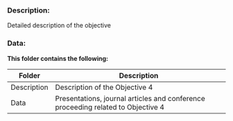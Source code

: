 ### Description:
Detailed description of the objective


### Data:

**This folder contains the following:**

Folder |  Description
--- | ---
Description | Description of the Objective 4
Data | Presentations, journal articles and conference proceeding related to Objective 4
